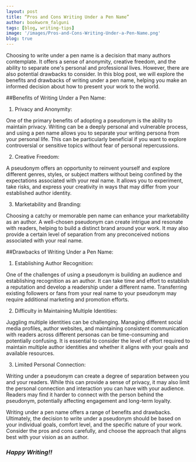 ```yaml
---
layout: post
title: “Pros and Cons Writing Under a Pen Name”
author: bookworm_falguni
tags: [blog, writing-tips]
image: '/images/Pros-and-Cons-Writing-Under-a-Pen-Name.png'
blog: true
---
```

Choosing to write under a pen name is a decision that many authors contemplate. It offers a sense of anonymity, creative freedom, and the ability to separate one's personal and professional lives. However, there are also potential drawbacks to consider. In this blog post, we will explore the benefits and drawbacks of writing under a pen name, helping you make an informed decision about how to present your work to the world.

##Benefits of Writing Under a Pen Name:

1. Privacy and Anonymity:

One of the primary benefits of adopting a pseudonym is the ability to maintain privacy. Writing can be a deeply personal and vulnerable process, and using a pen name allows you to separate your writing persona from your personal life. This can be particularly beneficial if you want to explore controversial or sensitive topics without fear of personal repercussions.

2. Creative Freedom:

A pseudonym offers an opportunity to reinvent yourself and explore different genres, styles, or subject matters without being confined by the expectations associated with your real name. It allows you to experiment, take risks, and express your creativity in ways that may differ from your established author identity.

3. Marketability and Branding:

Choosing a catchy or memorable pen name can enhance your marketability as an author. A well-chosen pseudonym can create intrigue and resonate with readers, helping to build a distinct brand around your work. It may also provide a certain level of separation from any preconceived notions associated with your real name.

##Drawbacks of Writing Under a Pen Name:

1. Establishing Author Recognition:

One of the challenges of using a pseudonym is building an audience and establishing recognition as an author. It can take time and effort to establish a reputation and develop a readership under a different name. Transferring existing followers or fans from your real name to your pseudonym may require additional marketing and promotion efforts.

2. Difficulty in Maintaining Multiple Identities:

Juggling multiple identities can be challenging. Managing different social media profiles, author websites, and maintaining consistent communication with readers across different personas can be time-consuming and potentially confusing. It is essential to consider the level of effort required to maintain multiple author identities and whether it aligns with your goals and available resources.

3. Limited Personal Connection:

Writing under a pseudonym can create a degree of separation between you and your readers. While this can provide a sense of privacy, it may also limit the personal connection and interaction you can have with your audience. Readers may find it harder to connect with the person behind the pseudonym, potentially affecting engagement and long-term loyalty.

Writing under a pen name offers a range of benefits and drawbacks. Ultimately, the decision to write under a pseudonym should be based on your individual goals, comfort level, and the specific nature of your work. Consider the pros and cons carefully, and choose the approach that aligns best with your vision as an author.

### ***Happy Writing!!***
